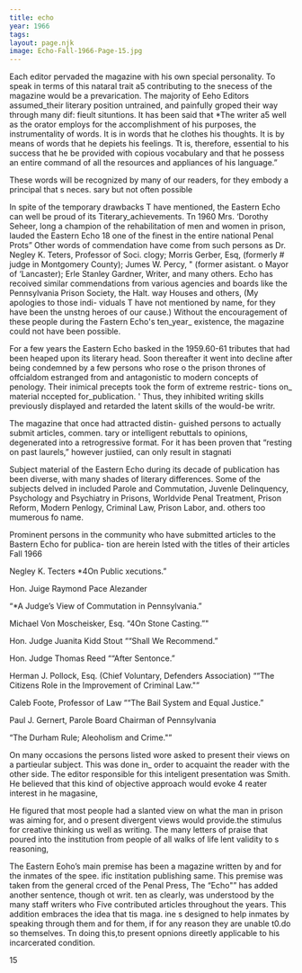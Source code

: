 ```yaml
---
title: echo
year: 1966
tags:
layout: page.njk
image: Echo-Fall-1966-Page-15.jpg
---
```

Each editor pervaded the magazine with his own
special personality. To speak in terms of this nataral
trait a5 contributing to the snecess of the magazine
would be a prevarication. The majority of Eeho
Editors assumed_their literary position untrained,
and painfully groped their way through many dif:
fieult situntions. It has been said that *The writer
a5 well as the orator employs for the accomplishment
of his purposes, the instrumentality of words. It is
in words that he clothes his thoughts. It is by means
of words that he depiets his feelings. Tt is, therefore,
essential to his success that he be provided with
copious vocabulary and that he possess an entire
command of all the resources and appliances of his
language.”

These words will be recognized by many of our
readers, for they embody a principal that s neces.
sary but not often possible

In spite of the temporary drawbacks T have
mentioned, the Eastern Echo can well be proud of
its Titerary_achievements.  Tn 1960 Mrs. ‘Dorothy
Seheer, long a champion of the rehabilitation of men
and women in prison, lauded the Eastern Echo 18
one of the finest in the entire national Penal Prots”
Other words of commendation have come from such
persons as Dr. Negley K. Teters, Professor of Soci.
clogy; Morris Gerber, Esq, (formerly # judge in
Montgomery County); Jumes W. Percy, " (former
asistant. o Mayor of ‘Lancaster); Erle Stanley
Gardner, Writer, and many others. Echo has recoived
similar commendations from various agencies and
boards like the Pennsylvania Prison Society, the Halt.
way Houses and others, (My apologies to those indi-
viduals T have not mentioned by name, for they have
been the unstng heroes of our cause.) Without the
encouragement of these people during the Fastern
Echo's ten_year_ existence, the magazine could not
have been possible.

For a few years the Eastern Echo basked in the
1959.60-61 tributes that had been heaped upon its
literary head. Soon thereafter it went into decline
after being condemned by a few persons who rose o
the prison thrones of offcialdom estranged from and
antagonistic to modern concepts of penology. Their
inimical precepts took the form of extreme restric-
tions on_ material nccepted for_publication. ' Thus,
they inhibited writing skills previously displayed and
retarded the latent skills of the would-be writr.

The magazine that once had attracted distin-
guished persons to actually submit articles, commen.
tary or intelligent rebuttals to opinions, degenerated
into a retrogressive format. For it has been proven
that “resting on past laurels,” however justiied, can
only result in stagnati

Subject material of the Eastern Echo during its
decade of publication has been diverse, with many
shades of literary differences. Some of the subjects
delved in included Parole and Commutation, Juvenle
Delinquency, Psychology and Psychiatry in Prisons,
Worldvide Penal Treatment, Prison Reform, Modern
Penlogy, Criminal Law, Prison Labor, and. others
too mumerous fo name.

Prominent persons in the community who have
submitted articles to the Bastern Echo for publica-
tion are herein lsted with the titles of their articles
Fall 1966

Negley K. Tecters
*4On Public xecutions.”

Hon. Juige Raymond Pace Alezander

“*A Judge’s View of Commutation in
Pennsylvania.”

Michael Von Moscheisker, Esq.
“4On Stone Casting.”"

Hon. Judge Juanita Kidd Stout
““Shall We Recommend.”

Hon. Judge Thomas Reed
““After Sentonce.”

Herman J. Pollock, Esq. (Chief Voluntary,
Defenders Association)
““The Citizens Role in the Improvement of
Criminal Law."”

Caleb Foote, Professor of Law
““The Bail System and Equal Justice.”

Paul J. Gernert, Parole Board Chairman
of Pennsylvania

“The Durham Rule; Aleoholism and Crime."”

On many occasions the persons listed wore asked
to present their views on a partieular subject. This
was done in_ order to acquaint the reader with the
other side. The editor responsible for this inteligent
presentation was Smith. He believed
that this kind of objective approach would evoke 4
reater interest in he magasine,

He figured that most people had a slanted view
on what the man in prison was aiming for, and o
present divergent views would provide.the stimulus
for creative thinking us well as writing. The many
letters of praise that poured into the institution
from people of all walks of life lent validity to s
reasoning,

The Eastern Eoho’s main premise has been a
magazine written by and for the inmates of the spee.
ific institation publishing same. This premise was
taken from the general crced of the Penal Press, The
“Echo"” has added another sentence, though ot writ.
ten as clearly, was understood by the many staff
writers who Five contributed articles throughout the
years. This addition embraces the idea that tis maga.
ine s designed to help inmates by speaking through
them and for them, if for any reason they are unable
t0.do so themselves. Tn doing this,to present opnions
direetly applicable to his incarcerated condition.

15

